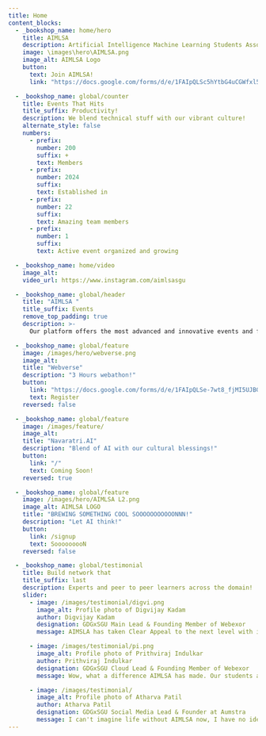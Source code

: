 ```yaml
---
title: Home
content_blocks:
  - _bookshop_name: home/hero
    title: AIMLSA
    description: Artificial Intelligence Machine Learning Students Association
    image: \images\hero\AIMLSA.png
    image_alt: AIMLSA Logo
    button:
      text: Join AIMLSA!
      link: "https://docs.google.com/forms/d/e/1FAIpQLSc5hYtbG4uCGWfxl5OR_tGMlhMnNsQwBfVgPoAruCYqaXd_fg/viewform?usp=pp_url"

  - _bookshop_name: global/counter
    title: Events That Hits
    title_suffix: Productivity!
    description: We blend technical stuff with our vibrant culture!
    alternate_style: false
    numbers:
      - prefix: 
        number: 200
        suffix: +
        text: Members
      - prefix:
        number: 2024
        suffix:
        text: Established in
      - prefix:
        number: 22
        suffix: 
        text: Amazing team members
      - prefix:
        number: 1
        suffix: 
        text: Active event organized and growing

  - _bookshop_name: home/video
    image_alt: 
    video_url: https://www.instagram.com/aimlsasgu

  - _bookshop_name: global/header
    title: "AIMLSA "
    title_suffix: Events
    remove_top_padding: true
    description: >-
      Our platform offers the most advanced and innovative events and functions.

  - _bookshop_name: global/feature
    image: /images/hero/webverse.png
    image_alt: 
    title: "Webverse"
    description: "3 Hours webathon!"
    button:
      link: "https://docs.google.com/forms/d/e/1FAIpQLSe-7wt8_fjMI5UJBGSw625Teqju0DwTgG7x06-xDyh2ifwMpw/viewform?usp=pp_url"
      text: Register
    reversed: false

  - _bookshop_name: global/feature
    image: /images/feature/
    image_alt: 
    title: "Navaratri.AI"
    description: "Blend of AI with our cultural blessings!"
    button:
      link: "/"
      text: Coming Soon!
    reversed: true

  - _bookshop_name: global/feature
    image: /images/hero/AIMLSA L2.png
    image_alt: AIMLSA LOGO
    title: "BREWING SOMETHING COOL SOOOOOOOOOOONNN!"
    description: "Let AI think!"
    button:
      link: /signup
      text: SooooooooN
    reversed: false

  - _bookshop_name: global/testimonial
    title: Build network that
    title_suffix: last
    description: Experts and peer to peer learners across the domain!
    slider:
      - image: /images/testimonial/digvi.png
        image_alt: Profile photo of Digvijay Kadam
        author: Digvijay Kadam
        designation: GDGxSGU Main Lead & Founding Member of Webexor
        message: AIMSLA has taken Clear Appeal to the next level with it's beautiful targetted event campaigns.

      - image: /images/testimonial/pi.png
        image_alt: Profile photo of Prithviraj Indulkar
        author: Prithviraj Indulkar
        designation: GDGxSGU Cloud Lead & Founding Member of Webexor
        message: Wow, what a difference AIMLSA has made. Our students are more engaged than ever.

      - image: /images/testimonial/
        image_alt: Profile photo of Atharva Patil
        author: Atharva Patil
        designation: GDGxSGU Social Media Lead & Founder at Aumstra
        message: I can't imagine life without AIMLSA now, I have no idea how we were surviving before.
---
```

